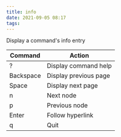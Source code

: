 ```yaml
---
title: info
date: 2021-09-05 08:17
tags:
---
```


Display a command's info entry

| **Command** | **Action**            |
| ----------- | --------------------- |
| ?           | Display command help  |
| Backspace   | Display previous page |
| Space       | Display next page     |
| n           | Next node             |
| p           | Previous node         |
| Enter       | Follow hyperlink      |
| q           | Quit                  |
